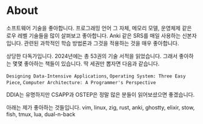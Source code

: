 # About

소프트웨어 기술을 좋아합니다. 프로그래밍 언어 그 자체, 메모리 모델, 운영체제 같은 로우 레벨 기술들을 많이 살펴보고 좋아합니다. Anki 같은 SRS를 매일 사용하는 신본자입니다. 관련된 과학적인 학습 방법론과 그것을 적용하는 것을 매우 좋아합니다.

상당한 다독가입니다. 2024년에는 총 53권의 기술 서적을 읽었습니다. 그래서 좋아하는 몇몇 좋아하는 책들이 있습니다. 딱 세권만 뽑자면 다음과 같습니다.

`Designing Data-Intensive Applications`, `Operating System: Three Easy Piece`, `Computer Architecture: A Programmer's Perspective`

DDIA는 유명하지만 CSAPP과 OSTEP은 정말 많은 분들이 읽어보셨으면 좋겠습니다.

아래는 제가 좋아하는 것들입니다.
vim, linux, zig, rust, anki, ghostty, elixir, stow, fish, tmux, lua, dual-n-back